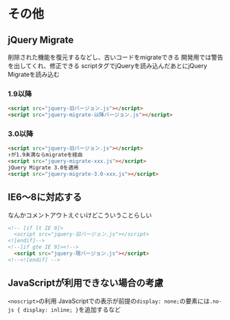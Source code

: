 # その他

## jQuery Migrate

削除された機能を復元するなどし、古いコードをmigrateできる
開発用では警告を出してくれ、修正できる
scriptタグでjQueryを読み込んだあとにjQuery Migrateを読み込む

### 1.9以降

```html
<script src="jquery-旧バージョン.js"></script>
<script src="jquery-migrate-以降バージョン.js"></script>
```

### 3.0以降

```html
<script src="jquery-旧バージョン.js"></script>
↑が1.9未満ならmigrateを経由
<script src="jquery-migrate-xxx.js"></script>
jQuery Migrate 3.0を適用
<script src="jquery-migrate-3.0-xxx.js"></script>
```

## IE6～8に対応する

なんかコメントアウトえぐいけどこういうことらしい

```html
<!-- [if lt IE 9]>
  <script src="jquery-旧バージョン.js"></script>
<![endif]-->
<!--[if gte IE 9]><!-->
  <script src="jquery-現バージョン.js"></script>
<!--<![endif] -->
```

## JavaScriptが利用できない場合の考慮

`<noscript>`の利用
JavaScriptでの表示が前提の`display: none;`の要素には`.no-js { display: inline; }`を追加するなど